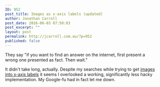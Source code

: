 ```yaml
---
ID: 952
post_title: Images as x-axis labels (updated)
author: Jonathan Carroll
post_date: 2016-06-03 07:50:03
post_excerpt: ""
layout: post
permalink: http://jcarroll.com.au/?p=952
published: false
---
```

They say "if you want to find an answer on the internet, first present a wrong one presented as fact. Then wait."

<!--more-->

It didn't take long, actually. Despite my searches while trying to get <a href="http://jcarroll.com.au/2016/06/02/images-as-x-axis-labels/" target="_blank">images into x-axis labels</a> it seems I overlooked a working, significantly less hacky implementation. My Google-fu had in fact let me down.